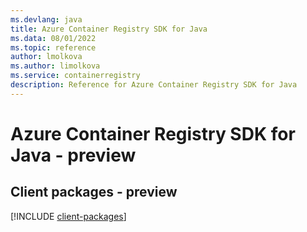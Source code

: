 ```yaml
---
ms.devlang: java
title: Azure Container Registry SDK for Java
ms.data: 08/01/2022
ms.topic: reference
author: lmolkova
ms.author: limolkova
ms.service: containerregistry
description: Reference for Azure Container Registry SDK for Java
---
```

# Azure Container Registry SDK for Java - preview

## Client packages - preview
[!INCLUDE [client-packages](container-registry-client-index.md)]